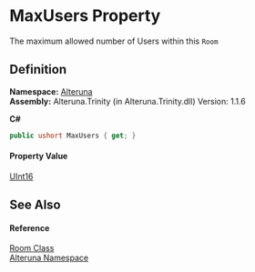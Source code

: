 # MaxUsers Property


The maximum allowed number of Users within this `Room`



## Definition
**Namespace:** <a href="N_Alteruna">Alteruna</a>  
**Assembly:** Alteruna.Trinity (in Alteruna.Trinity.dll) Version: 1.1.6

**C#**
``` C#
public ushort MaxUsers { get; }
```



#### Property Value
<a href="https://learn.microsoft.com/dotnet/api/system.uint16" target="_blank" rel="noopener noreferrer">UInt16</a>

## See Also


#### Reference
<a href="T_Alteruna_Room">Room Class</a>  
<a href="N_Alteruna">Alteruna Namespace</a>  
